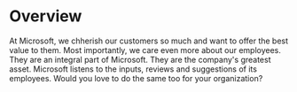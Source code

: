 # Overview
At Microsoft, we chherish our customers so much and want to offer the best value to them. Most importantly, we care even more about our employees. They are an integral part of Microsoft. They are the company's greatest asset. Microsoft listens to the inputs, reviews and suggestions of its employees. Would you love to do the same too for your organization?

